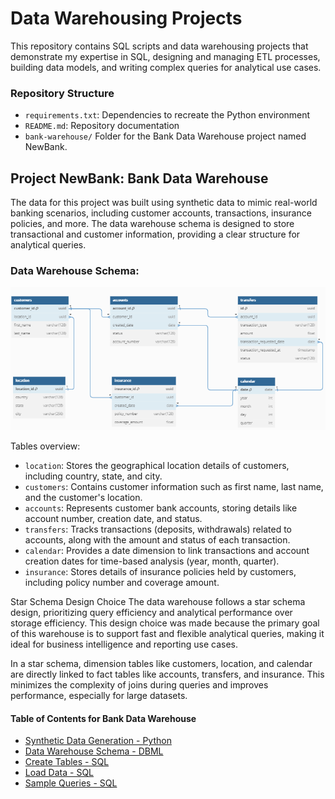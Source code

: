 # Data Warehousing Projects

This repository contains SQL scripts and data warehousing projects that demonstrate my expertise in SQL, designing and managing ETL processes, building data models, and writing complex queries for analytical use cases.


### Repository Structure

- `requirements.txt`: Dependencies to recreate the Python environment
- `README.md`: Repository documentation
- `bank-warehouse/` Folder for the Bank Data Warehouse project named NewBank.


## Project NewBank: Bank Data Warehouse

The data for this project was built using synthetic data to mimic real-world banking scenarios, including customer accounts, transactions, insurance policies, and more. The data warehouse schema is designed to store transactional and customer information, providing a clear structure for analytical queries.

### Data Warehouse Schema:

<p align="center">
  <img src="bank-warehouse/bank_warehouse_diagram.png" alt="Bank Warehouse Diagram" width="700"/>
</p>
	
Tables overview:

- `location`: Stores the geographical location details of customers, including country, state, and city.
- `customers`: Contains customer information such as first name, last name, and the customer's location.
- `accounts`: Represents customer bank accounts, storing details like account number, creation date, and status.
- `transfers`: Tracks transactions (deposits, withdrawals) related to accounts, along with the amount and status of each transaction.
- `calendar`: Provides a date dimension to link transactions and account creation dates for time-based analysis (year, month, quarter).
- `insurance`: Stores details of insurance policies held by customers, including policy number and coverage amount.


Star Schema Design Choice
The data warehouse follows a star schema design, prioritizing query efficiency and analytical performance over storage efficiency. This design choice was made because the primary goal of this warehouse is to support fast and flexible analytical queries, making it ideal for business intelligence and reporting use cases.

In a star schema, dimension tables like customers, location, and calendar are directly linked to fact tables like accounts, transfers, and insurance. This minimizes the complexity of joins during queries and improves performance, especially for large datasets.

#### Table of Contents for Bank Data Warehouse

- [Synthetic Data Generation - Python](bank-warehouse/synthetic_data_generation.py)
- [Data Warehouse Schema - DBML](bank-warehouse/bank_diagram.txt)
- [Create Tables - SQL](bank-warehouse/create_tables.sql)
- [Load Data - SQL](bank-warehouse/load_data.sql)
- [Sample Queries - SQL](bank-warehouse/sample_queries.sql)



